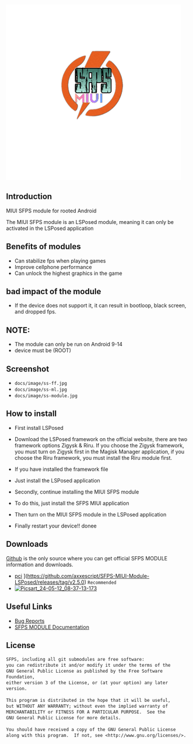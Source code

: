 ![logo](docs/images/logo.png)


## Introduction
MIUI SFPS module for rooted Android 

The MIUI SFPS module is an LSPosed module, meaning it can only be activated in the LSPosed application

## Benefits of modules
- Can stabilize fps when playing games
- Improve cellphone performance
- Can unlock the highest graphics in the game
  
## bad impact of the module
- If the device does not support it, it can result in bootloop, black screen, and dropped fps.

## NOTE: 
 - The module can only be run on Android 9-14
 - device must be (ROOT)

## Screenshot
 - `docs/image/ss-ff.jpg`
 - `docs/image/ss-ml.jpg`
 - `docs/image/ss-module.jpg`
   
 ## How to install
 - First install LSPosed
 - Download the LSPosed framework on the official website, there are two framework options Zigysk & Riru. If you choose the Zigysk framework, you must turn on Zigysk first in the Magisk Manager application, if you choose the Riru framework, you must install the Riru module first.
 - If you have installed the framework file
 - Just install the LSPosed application

 - Secondly, continue installing the MIUI SFPS module
 - To do this, just install the SFPS MIUI application
 - Then turn on the MIUI SFPS module in the LSPosed application
 - Finally restart your device!! donee

## Downloads
[Github](https://github.com/axxescript/SFPS-MIUI-Module-LSPosed) is the only source where you can get official SFPS MODULE information and downloads.

- [pci](![Picsart_24-05-12_08-36-42-730](https://github.com/axxescript/SFPS-MIUI-Module-LSPosed/assets/143707720/bd5cd23c-d8ba-49b7-98cc-f45d0f84c691)
)
](https://github.com/axxescript/SFPS-MIUI-Module-LSPosed/releases/tag/v2.5.0) `Recommended`
- [![Picsart_24-05-12_08-37-13-173](https://github.com/axxescript/SFPS-MIUI-Module-LSPosed/assets/143707720/bc76ae65-2a87-47eb-9b77-fc0d085b5fcb)
](https://github.com/axxescript/SFPS-MIUI-Module-LSPosed/releases/tag/v1.0.0)

## Useful Links

- [Bug Reports](https://github.com/axxescript/SFPS-MIUI-Module-LSPosed/issues/1)
- [SFPS MODULE Documentation](https://github.com/axxescript/SFPS-MIUI-Module-LSPosed/)

## License

    SFPS, including all git submodules are free software:
    you can redistribute it and/or modify it under the terms of the
    GNU General Public License as published by the Free Software Foundation,
    either version 3 of the License, or (at your option) any later version.

    This program is distributed in the hope that it will be useful,
    but WITHOUT ANY WARRANTY; without even the implied warranty of
    MERCHANTABILITY or FITNESS FOR A PARTICULAR PURPOSE.  See the
    GNU General Public License for more details.

    You should have received a copy of the GNU General Public License
    along with this program.  If not, see <http://www.gnu.org/licenses/>.
    
